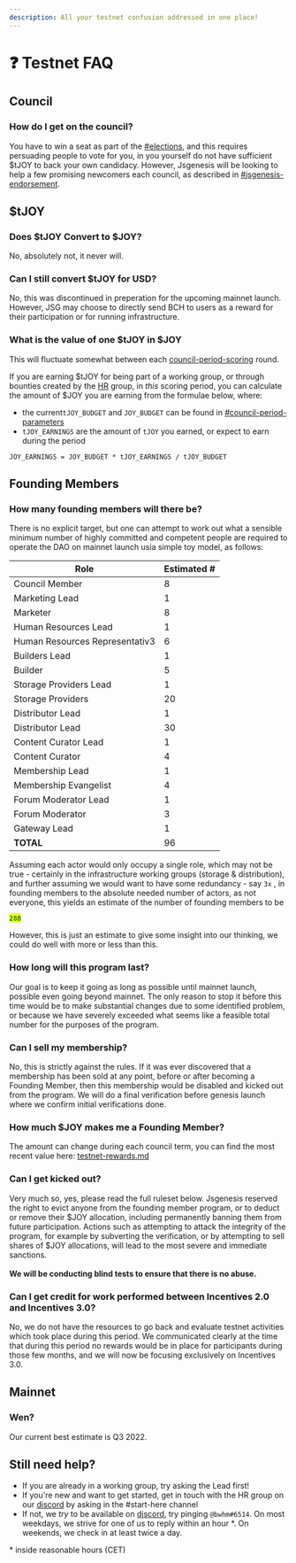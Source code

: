 ```yaml
---
description: All your testnet confusion addressed in one place!
---
```


# ❓ Testnet FAQ

## Council

### How do I get on the council?

You have to win a seat as part of the [#elections](testnet-faq.md#elections "mention"), and this requires persuading people to vote for you, in you yourself do not have sufficient $tJOY to back your own candidacy. However, Jsgenesis will be looking to help a few promising newcomers each council, as described in [#jsgenesis-endorsement](testnet-faq.md#jsgenesis-endorsement "mention").

## $tJOY

### Does $tJOY Convert to $JOY?

No, absolutely not, it never will.

### Can I still convert $tJOY for USD?

No, this was discontinued in preperation for the upcoming mainnet launch. However, JSG may choose to directly send BCH to users as a reward for their participation or for running infrastructure.

### What is the value of one $tJOY in $JOY

This will fluctuate somewhat between each [council-period-scoring](council-period-scoring/ "mention") round.&#x20;

If you are earning $tJOY for being part of a working group, or through bounties created by the [HR](council-period-scoring/human-resources-score.md) group, in _this_ scoring period, you can calculate the amount of $JOY you are earning from the formulae below, where:

* &#x20;the current`tJOY_BUDGET` and `JOY_BUDGET` can be found in [#council-period-parameters](council-period-scoring/#council-period-parameters "mention")
* `tJOY_EARNINGS` are the amount of `tJOY` you earned, or expect to earn during the period

```
JOY_EARNINGS = JOY_BUDGET * tJOY_EARNINGS / tJOY_BUDGET
```

## Founding Members

### How many founding members will there be?

There is no explicit target, but one can attempt to work out what a sensible minimum number of highly committed and competent people are required to operate the DAO on mainnet launch usia simple toy model, as follows:

<table><thead><tr><th>Role</th><th data-type="number">Estimated #</th></tr></thead><tbody><tr><td>Council Member</td><td>8</td></tr><tr><td>Marketing Lead</td><td>1</td></tr><tr><td>Marketer</td><td>8</td></tr><tr><td>Human Resources Lead</td><td>1</td></tr><tr><td>Human Resources Representativ3</td><td>6</td></tr><tr><td>Builders Lead</td><td>1</td></tr><tr><td>Builder</td><td>5</td></tr><tr><td>Storage Providers Lead</td><td>1</td></tr><tr><td>Storage Providers</td><td>20</td></tr><tr><td>Distributor Lead</td><td>1</td></tr><tr><td>Distributor Lead</td><td>30</td></tr><tr><td>Content Curator Lead</td><td>1</td></tr><tr><td>Content Curator</td><td>4</td></tr><tr><td>Membership Lead</td><td>1</td></tr><tr><td>Membership Evangelist</td><td>4</td></tr><tr><td>Forum Moderator Lead</td><td>1</td></tr><tr><td>Forum Moderator</td><td>3</td></tr><tr><td>Gateway Lead</td><td>1</td></tr><tr><td><strong>TOTAL</strong></td><td>96</td></tr></tbody></table>

Assuming each actor would only occupy a single role, which may not be true - certainly in the infrastructure working groups (storage & distribution), and further assuming we would want to have some redundancy - say `3x` , in founding members to the absolute needed number of actors, as not everyone, this yields an estimate of the number of founding members to be

<mark style="color:green;">**`288`**</mark>

However, this is just an estimate to give some insight into our thinking, we could do well with more or less than this.

### How long will this program last?

Our goal is to keep it going as long as possible until mainnet launch, possible even going beyond mainnet. The only reason to stop it before this time would be to make substantial changes due to some identified problem, or because we have severely exceeded what seems like a feasible total number for the purposes of the program.

### Can I sell my membership?

No, this is strictly against the rules. If it was ever discovered that a membership has been sold at any point, before or after becoming a Founding Member, then this membership would be disabled and kicked out from the program. We will do a final verification before genesis launch where we confirm initial verifications done.

### How much $JOY makes me a Founding Member?

The amount can change during each council term, you can find the most recent value here:  [testnet-rewards.md](testnet-rewards.md "mention")&#x20;

### Can I get kicked out?

Very much so, yes, please read the full ruleset below. Jsgenesis reserved the right to evict anyone from the founding member program, or to deduct or remove their $JOY allocation, including permanently banning them from future participation. Actions such as attempting to attack the integrity of the program, for example by subverting the verification, or by attempting to sell shares of $JOY allocations, will lead to the most severe and immediate sanctions.\
\
**We will be conducting blind tests to ensure that there is no abuse.**

### Can I get credit for work performed between Incentives 2.0 and Incentives 3.0?

No, we do not have the resources to go back and evaluate testnet activities which took place during this period. We communicated clearly at the time that during this period no rewards would be in place for participants during those few months, and we will now be focusing exclusively on Incentives 3.0.

## **Mainnet**

### **Wen?**

Our current best estimate is Q3 2022.

## Still need help?

* If you are already in a working group, try asking the Lead first!
* If you're new and want to get started, get in touch with the HR group on our [discord](https://discord.gg/vzr74ja6) by asking in the #start-here channel
* If not, we _try_ to be available on [discord](https://discord.gg/vzr74ja6), try pinging `@bwhm#6514`. On most weekdays, we strive for one of us to reply within an hour \*. On weekends, we check in at least twice a day.

&#x20;\* inside reasonable hours (CET)

